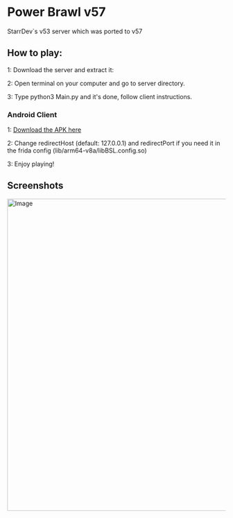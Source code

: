 # Power Brawl v57
StarrDev`s v53 server which was ported to v57

## How to play: ##

1: Download the server and extract it:

2: Open terminal on your computer and go to server directory.

3: Type python3 Main.py and it's done, follow client instructions.

### Android Client ###
1: [Download the APK here](https://mega.nz/file/CEM3TBDS#t_I0JZEZzSFp8sb0NQN1kT55XCrDJpug8OPE59T4Kyw)

2: Change redirectHost (default: 127.0.0.1) and redirectPort if you need it in the frida config (lib/arm64-v8a/libBSL.config.so)

3: Enjoy playing!
## Screenshots ##
<img width="1600" height="720" alt="Image" src="https://github.com/user-attachments/assets/df64b3a3-29fd-42df-94a2-e1726c0b03f1" />
